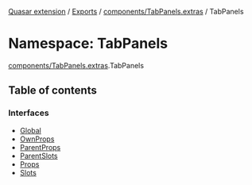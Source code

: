 [Quasar extension](../index.md) / [Exports](../modules.md) / [components/TabPanels.extras](components_TabPanels_extras.md) / TabPanels

# Namespace: TabPanels

[components/TabPanels.extras](components_TabPanels_extras.md).TabPanels

## Table of contents

### Interfaces

- [Global](../interfaces/components_TabPanels_extras.TabPanels.Global.md)
- [OwnProps](../interfaces/components_TabPanels_extras.TabPanels.OwnProps.md)
- [ParentProps](../interfaces/components_TabPanels_extras.TabPanels.ParentProps.md)
- [ParentSlots](../interfaces/components_TabPanels_extras.TabPanels.ParentSlots.md)
- [Props](../interfaces/components_TabPanels_extras.TabPanels.Props.md)
- [Slots](../interfaces/components_TabPanels_extras.TabPanels.Slots.md)
